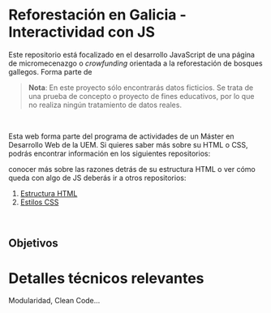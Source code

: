 # Reforestación en Galicia - Interactividad con JS

Este repositorio está focalizado en el desarrollo JavaScript de una página de micromecenazgo o _crowfunding_ orientada a la reforestación de bosques gallegos. Forma parte de

> **Nota**: En este proyecto sólo encontrarás datos ficticios. Se trata de una prueba de concepto o proyecto de fines educativos, por lo que no realiza ningún tratamiento de datos reales.

&nbsp;

Esta web forma parte del programa de actividades de un Máster en Desarrollo Web de la UEM. Si quieres saber más sobre su HTML o CSS, podrás encontrar información en los siguientes repositorios:

conocer más sobre las razones detrás de su estructura HTML o ver cómo queda con algo de JS deberás ir a otros repositorios:

1. [Estructura HTML](https://github.com/asm-dev/forest-funding-html)
2. [Estilos CSS](https://github.com/asm-dev/forest-funding-css)

&nbsp;

## Objetivos

# Detalles técnicos relevantes

Modularidad, Clean Code...
